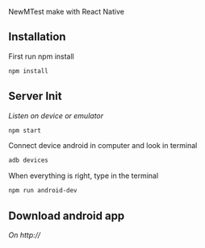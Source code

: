NewMTest make with React Native

## Installation

First run npm install

```sh
npm install
```

## Server Init

_Listen on device or emulator_

```sh
npm start
```

Connect device android in computer and look in terminal

```sh
adb devices
```

When everything is right, type in the terminal

```sh
npm run android-dev
```

## Download android app

_On http://_